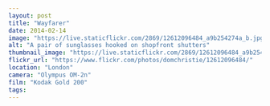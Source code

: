 ```yaml
---
layout: post
title: "Wayfarer"
date: 2014-02-14
image: "https://live.staticflickr.com/2869/12612096484_a9b254274a_b.jpg"
alt: "A pair of sunglasses hooked on shopfront shutters"
thumbnail_image: "https://live.staticflickr.com/2869/12612096484_a9b254274a_q.jpg"
flickr_url: "https://www.flickr.com/photos/domchristie/12612096484/"
location: "London"
camera: "Olympus OM-2n"
film: "Kodak Gold 200"
tags:
---
```

